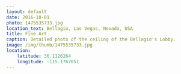 ```yaml
---
layout: default
date: 2016-10-01
photo: 1475535733.jpg
location_text: Bellagio, Las Vegas, Nevada, USA
title: Fine Art
caption: Detailed photo of the ceiling of the Bellagio's Lobby.
image: /img/thumb/1475535733.jpg
location:
    latitude: 36.1126264
    longitude: -115.1767051
---
```

